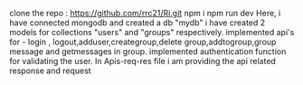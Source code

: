 clone the repo :  https://github.com/rrc21/Ri.git
npm i
npm run dev
Here, i have connected mongodb and created a db "mydb"
i have created 2 models for collections  "users" and "groups" respectively.
implemented api's for - login , logout,adduser,creategroup,delete group,addtogroup,group message and getmessages in group.
implemented authentication function for validating the user.
In Apis-req-res file i am providing the api related response and request




